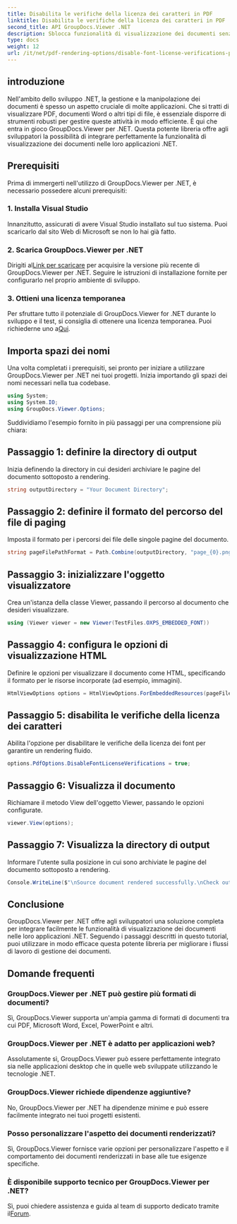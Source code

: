 ```yaml
---
title: Disabilita le verifiche della licenza dei caratteri in PDF
linktitle: Disabilita le verifiche della licenza dei caratteri in PDF
second_title: API GroupDocs.Viewer .NET
description: Sblocca funzionalità di visualizzazione dei documenti senza interruzioni nel tuo .NET con GroupDocs.Viewer per .NET. Integra e personalizza facilmente il rendering dei documenti con dipendenze minime.
type: docs
weight: 12
url: /it/net/pdf-rendering-options/disable-font-license-verifications-pdf/
---
```

## introduzione
Nell'ambito dello sviluppo .NET, la gestione e la manipolazione dei documenti è spesso un aspetto cruciale di molte applicazioni. Che si tratti di visualizzare PDF, documenti Word o altri tipi di file, è essenziale disporre di strumenti robusti per gestire queste attività in modo efficiente. È qui che entra in gioco GroupDocs.Viewer per .NET. Questa potente libreria offre agli sviluppatori la possibilità di integrare perfettamente la funzionalità di visualizzazione dei documenti nelle loro applicazioni .NET.
## Prerequisiti
Prima di immergerti nell'utilizzo di GroupDocs.Viewer per .NET, è necessario possedere alcuni prerequisiti:
### 1. Installa Visual Studio
Innanzitutto, assicurati di avere Visual Studio installato sul tuo sistema. Puoi scaricarlo dal sito Web di Microsoft se non lo hai già fatto.
### 2. Scarica GroupDocs.Viewer per .NET
 Dirigiti al[Link per scaricare](https://releases.groupdocs.com/viewer/net/) per acquisire la versione più recente di GroupDocs.Viewer per .NET. Seguire le istruzioni di installazione fornite per configurarlo nel proprio ambiente di sviluppo.
### 3. Ottieni una licenza temporanea
 Per sfruttare tutto il potenziale di GroupDocs.Viewer for .NET durante lo sviluppo e il test, si consiglia di ottenere una licenza temporanea. Puoi richiederne uno a[Qui](https://purchase.groupdocs.com/temporary-license/).

## Importa spazi dei nomi
Una volta completati i prerequisiti, sei pronto per iniziare a utilizzare GroupDocs.Viewer per .NET nei tuoi progetti. Inizia importando gli spazi dei nomi necessari nella tua codebase.
```csharp
using System;
using System.IO;
using GroupDocs.Viewer.Options;
```

Suddividiamo l'esempio fornito in più passaggi per una comprensione più chiara:
## Passaggio 1: definire la directory di output
Inizia definendo la directory in cui desideri archiviare le pagine del documento sottoposto a rendering.
```csharp
string outputDirectory = "Your Document Directory";
```
## Passaggio 2: definire il formato del percorso del file di paging
Imposta il formato per i percorsi dei file delle singole pagine del documento.
```csharp
string pageFilePathFormat = Path.Combine(outputDirectory, "page_{0}.png");
```
## Passaggio 3: inizializzare l'oggetto visualizzatore
Crea un'istanza della classe Viewer, passando il percorso al documento che desideri visualizzare.
```csharp
using (Viewer viewer = new Viewer(TestFiles.OXPS_EMBEDDED_FONT))
```
## Passaggio 4: configura le opzioni di visualizzazione HTML
Definire le opzioni per visualizzare il documento come HTML, specificando il formato per le risorse incorporate (ad esempio, immagini).
```csharp
HtmlViewOptions options = HtmlViewOptions.ForEmbeddedResources(pageFilePathFormat);
```
## Passaggio 5: disabilita le verifiche della licenza dei caratteri
Abilita l'opzione per disabilitare le verifiche della licenza dei font per garantire un rendering fluido.
```csharp
options.PdfOptions.DisableFontLicenseVerifications = true;
```
## Passaggio 6: Visualizza il documento
Richiamare il metodo View dell'oggetto Viewer, passando le opzioni configurate.
```csharp
viewer.View(options);
```
## Passaggio 7: Visualizza la directory di output
Informare l'utente sulla posizione in cui sono archiviate le pagine del documento sottoposto a rendering.
```csharp
Console.WriteLine($"\nSource document rendered successfully.\nCheck output in {outputDirectory}.");
```

## Conclusione
GroupDocs.Viewer per .NET offre agli sviluppatori una soluzione completa per integrare facilmente le funzionalità di visualizzazione dei documenti nelle loro applicazioni .NET. Seguendo i passaggi descritti in questo tutorial, puoi utilizzare in modo efficace questa potente libreria per migliorare i flussi di lavoro di gestione dei documenti.
## Domande frequenti
### GroupDocs.Viewer per .NET può gestire più formati di documenti?
Sì, GroupDocs.Viewer supporta un'ampia gamma di formati di documenti tra cui PDF, Microsoft Word, Excel, PowerPoint e altri.
### GroupDocs.Viewer per .NET è adatto per applicazioni web?
Assolutamente sì, GroupDocs.Viewer può essere perfettamente integrato sia nelle applicazioni desktop che in quelle web sviluppate utilizzando le tecnologie .NET.
### GroupDocs.Viewer richiede dipendenze aggiuntive?
No, GroupDocs.Viewer per .NET ha dipendenze minime e può essere facilmente integrato nei tuoi progetti esistenti.
### Posso personalizzare l'aspetto dei documenti renderizzati?
Sì, GroupDocs.Viewer fornisce varie opzioni per personalizzare l'aspetto e il comportamento dei documenti renderizzati in base alle tue esigenze specifiche.
### È disponibile supporto tecnico per GroupDocs.Viewer per .NET?
 Sì, puoi chiedere assistenza e guida al team di supporto dedicato tramite il[Forum](https://forum.groupdocs.com/c/viewer/9).